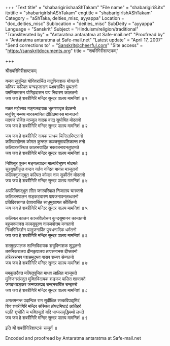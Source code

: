 +++
"Text title" = "shabarigiriishaaShTakam"
"File name" = "shabarigiri8.itx"
itxtitle = "shabarigirIshAShTakam"
engtitle = "shabarigirIshAShTakam"
Category = "aShTaka, deities_misc, ayyappa"
Location = "doc_deities_misc"
Sublocation = "deities_misc"
SubDeity = "ayyappa"
Language = "Sanskrit"
Subject = "Hinduism/religion/traditional"
"Transliterated by" = "Antaratma antaratma at Safe-mail.net"
"Proofread by" = "Antaratma antaratma at Safe-mail.net"
"Latest update" = "April 17, 2007"
"Send corrections to" = "Sanskrit@cheerful.com"
"Site access" = "https://sanskritdocuments.org"
title = "शबरिगिरीशाष्टकम्"

+++
  
 श्रीशबरिगिरीशाष्टकम्   
  
यजन सुपूजित योगिवरार्चित यादुविनाशक योगतनो  
यतिवर कल्पित यन्त्रकृतासन यक्षवरार्पित पुष्पतनो  
यमनियमासन योगिहृदासन पाप निवारण कालतनो  
जय जय हे शबरीगिरि मन्दिर सुन्दर पालय मामनिशं ॥ १  
  
मकर महोत्सव मङ्गलदायक भूतगणावृत देवतनो  
मधुरिपु मन्मथ मारकमानित दीक्षितमानस मान्यतनो  
मदगज सेवित मञ्जुल नादक वाद्य सुघोषित मोदतनो  
जय जय हे शबरीगिरि मन्दिर सुन्दर पालय मामनिशं ॥ २  
  
जय जय हे शबरीगिरि नायक साधय चिन्तितमिष्टतनो  
कलिवरदोत्तम कोमल कुन्तल कञ्जसुमावलिकान्त तनो  
कलिवरसंस्थित कालभयार्दित भक्तजनावनतुष्टमते  
जय जय हे शबरीगिरि मन्दिर सुन्दर पालय मामनिशं ॥ ३  
  
निशिसुर पूजन मङ्गलवादन माल्यविभूषण मोदमते  
सुरयुवतीकृत वन्दन नर्तन नन्दित मानस मञ्जुतनो  
कलिमनुजाद्भुत कल्पित कोमल नाम सुकीर्तन मोदतनो  
जय जय हे शबरीगिरि मन्दिर सुन्दर पालय मामनिशं ॥ ४  
  
अपरिमिताद्भुत लील जगत्परिपाल निजालय चारुतनो  
कलिजनपालन सङ्कटवारण पापजनावनलब्धतनो  
प्रतिदिवसागत देववरार्चित साधुमुखागत कीर्तितनो  
जय जय हे शबरीगिरि मन्दिर सुन्दर पालय मामनिशं ॥ ५  
  
कलिमल कालन कञ्जविलोचन कुन्दसुमानन कान्ततनो  
बहुजनमानस कामसुपूरण नामजपोत्तम मन्त्रतनो  
निजगिरिदर्शन यातुजनार्पित पुत्रधनादिक धर्मतनो  
जय जय हे शबरीगिरि मन्दिर सुन्दर पालय मामनिशं ॥ ६  
  
शतमुखपालक शान्तिविदायक शत्रुविनाशक शुद्धतनो  
तरुनिकरालय दीनकृपालय तापसमानस दीप्ततनो  
हरिहरसंभव पद्मसमुद्भव वासव शम्बव सेव्यतनो  
जय जय हे शबरीगिरि मन्दिर सुन्दर पालय मामनिशं ॥ ७  
  
ममकुलदैवत मत्पितृपूजित माधव लालित मञ्जुमते  
मुनिजनसंस्तुत मुक्तिविदायक शङ्कर पालित शान्तमते  
जगदभयङ्कर जन्मफलप्रद चन्दनचर्चित चन्द्ररुचे  
जय जय हे शबरीगिरि मन्दिर सुन्दर पालय मामनिशं ॥ ८  
  
अमलमनन्त पदान्वित राम सुदीक्षित सत्कविपद्यमिदं  
शिव शबरीगिरि मन्दिर संस्थित तोषदमिष्टदं आर्तिहरं  
पठति शृणोति च भक्तियुतो यदि भाग्यसमृद्धिमथो लभते  
जय जय हे शबरीगिरि मन्दिर सुन्दर पालय मामनिशं ॥ ९  
  
इति श्री शबरीगिरिशाष्टकं सम्पूर्णं ॥  
  
  
Encoded and proofread by Antaratma antaratma at Safe-mail.net  
  
